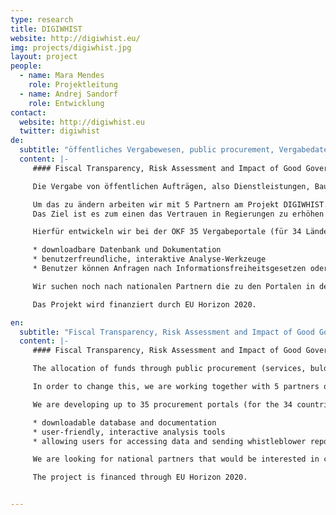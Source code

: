```yaml
---
type: research
title: DIGIWHIST
website: http://digiwhist.eu/
img: projects/digiwhist.jpg
layout: project
people:
  - name: Mara Mendes
    role: Projektleitung
  - name: ​Andrej Sandorf
    role: Entwicklung
contact:
  website: http://digiwhist.eu
  twitter: digiwhist
de:
  subtitle: "öffentliches Vergabewesen, public procurement, Vergabedaten"
  content: |-
     #### Fiscal Transparency, Risk Assessment and Impact of Good Governance Policies Assessed.

     Die Vergabe von öffentlichen Aufträgen, also Dienstleistungen, Bauleistungen und Waren macht einen großen Anteil der Staatsausgaben aus. In der EU sind dies etwa 16% des Bruttoinlandsprodukts. Oft ist die Vergabe dieser Aufträge allerdings nicht besonders Transparent. So können 20-25% des Auftragsvolumens an Korruption verloren gehen.

     Um das zu ändern arbeiten wir mit 5 Partnern am Projekt DIGIWHIST.
     Das Ziel ist es zum einen das Vertrauen in Regierungen zu erhöhen und zum anderen die Effizienz in der Vergabe von öffentlichen Aufträgen in Europa zu steigern. Hierfür werden systematisch Informationen zur öffentlichen Vergabe gesammelt, strukturiert und analysiert.

     Hierfür entwickeln wir bei der OKF 35 Vergabeportale (für 34 Länder und ein übergreifendes mit allen verfügbaren Daten) die folgende Hauptfunktionen erfüllen:

     * downloadbare Datenbank und Dokumentation
     * benutzerfreundliche, interaktive Analyse-Werkzeuge
     * Benutzer können Anfragen nach Informationsfreiheitsgesetzen oder Berichte zu den Daten an Whistleblower-Plattformen von nationalen Partnernorganisationen senden

     Wir suchen noch nach nationalen Partnern die zu den Portalen in der Entwicklungsphase beitragen und dabei helfen sie zu implementieren und aufrechtzuerhalten.

     Das Projekt wird finanziert durch EU Horizon 2020.

en:
  subtitle: "Fiscal Transparency, Risk Assessment and Impact of Good Governance Policies Assessed"
  content: |-
     #### Fiscal Transparency, Risk Assessment and Impact of Good Governance Policies Assessed.

     The allocation of funds through public procurement (services, bulding contracts, and goods) represents a significant share of state expenditure. In the EU, this amounts to about 16% of the GDP. In many cases, the allocation of these contracts is not conducted transparently. As a result, 20-25% of the total number of orders can be lost to corruption.

     In order to change this, we are working together with 5 partners on the EU project, DIGIWHIST. We not only aim to increase the level of trust placed in governments, we also intend to make public procurement in Europe more efficient. To do so, we are systematically collecting, structuring, and analyzing information on public procurement.

     We are developing up to 35 procurement portals (for the 34 countries and one combined with all available data) that will provide the following main functions:

     * downloadable database and documentation
     * user-friendly, interactive analysis tools
     * allowing users for accessing data and sending whistleblower reports and freedom of information requests of platforms of national partners.

     We are looking for national partners that would be interested in contributing to the portals in their development phase and who would like to help implement and sustain them.

     The project is financed through EU Horizon 2020.


---
```

